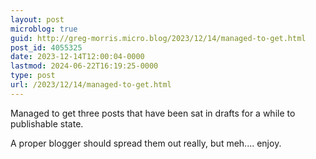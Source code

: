 ```yaml
---
layout: post
microblog: true
guid: http://greg-morris.micro.blog/2023/12/14/managed-to-get.html
post_id: 4055325
date: 2023-12-14T12:00:04-0000
lastmod: 2024-06-22T16:19:25-0000
type: post
url: /2023/12/14/managed-to-get.html
---
```

Managed to get three posts that have been sat in drafts for a while to publishable state.

A proper blogger should spread them out really, but meh.... enjoy. 
